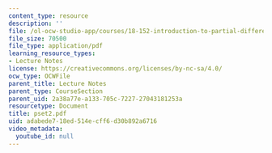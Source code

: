 ```yaml
---
content_type: resource
description: ''
file: /ol-ocw-studio-app/courses/18-152-introduction-to-partial-differential-equations-fall-2005/adabede718ed514ecff6d30b892a6716_pset2.pdf
file_size: 70500
file_type: application/pdf
learning_resource_types:
- Lecture Notes
license: https://creativecommons.org/licenses/by-nc-sa/4.0/
ocw_type: OCWFile
parent_title: Lecture Notes
parent_type: CourseSection
parent_uid: 2a38a77e-a133-705c-7227-27043181253a
resourcetype: Document
title: pset2.pdf
uid: adabede7-18ed-514e-cff6-d30b892a6716
video_metadata:
  youtube_id: null
---
```

